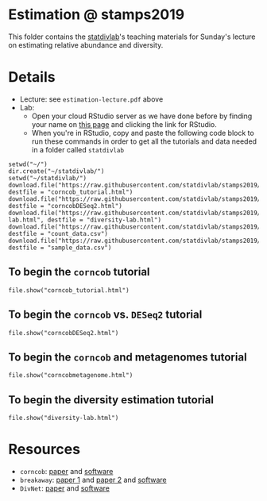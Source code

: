 # Estimation @ stamps2019

This folder contains the [statdivlab](http://statisticaldiversitylab.com)'s teaching materials for Sunday's lecture on estimating relative abundance and diversity.

# Details

- Lecture: see `estimation-lecture.pdf` above
- Lab:
  - Open your cloud RStudio server as we have done before by finding your name on [this page](https://hackmd.io/@astrobiomike/stamps2019) and clicking the link for RStudio.
  - When you're in RStudio, copy and paste the following code block to run these commands in order to get all the tutorials and data needed in a folder called `statdivlab`
```
setwd("~/")
dir.create("~/statdivlab/")
setwd("~/statdivlab/")
download.file("https://raw.githubusercontent.com/statdivlab/stamps2019/master/labs/corncob_tutorial/corncob_tutorial.html", destfile = "corncob_tutorial.html")
download.file("https://raw.githubusercontent.com/statdivlab/stamps2019/master/labs/corncobDESeq2/corncobDESeq2.html", destfile = "corncobDESeq2.html")
download.file("https://raw.githubusercontent.com/statdivlab/stamps2019/master/labs/diversity-lab.html", destfile = "diversity-lab.html")
download.file("https://raw.githubusercontent.com/statdivlab/stamps2019/master/labs/data/count_data.csv", destfile = "count_data.csv")
download.file("https://raw.githubusercontent.com/statdivlab/stamps2019/master/labs/data/sample_data.csv", destfile = "sample_data.csv")
```

## To begin the `corncob` tutorial
```
file.show("corncob_tutorial.html")
```
## To begin the `corncob` vs. `DESeq2` tutorial
```
file.show("corncobDESeq2.html")
```
## To begin the `corncob` and metagenomes tutorial
```
file.show("corncobmetagenome.html")
```
## To begin the diversity estimation tutorial
```
file.show("diversity-lab.html")
```

# Resources

- `corncob`: [paper](https://www.e-publications.org/ims/submission/AOAS/user/submissionFile/39562?confirm=b2fb2331) and [software](https://github.com/bryandmartin/corncob/)
- `breakaway`: [paper 1](https://onlinelibrary.wiley.com/doi/full/10.1111/biom.12332) and [paper 2](https://rss.onlinelibrary.wiley.com/doi/full/10.1111/rssc.12206) and [software](https://github.com/adw96/breakaway)
- `DivNet`: [paper](https://www.biorxiv.org/content/10.1101/305045v1) and [software](https://github.com/adw96/DivNet)
